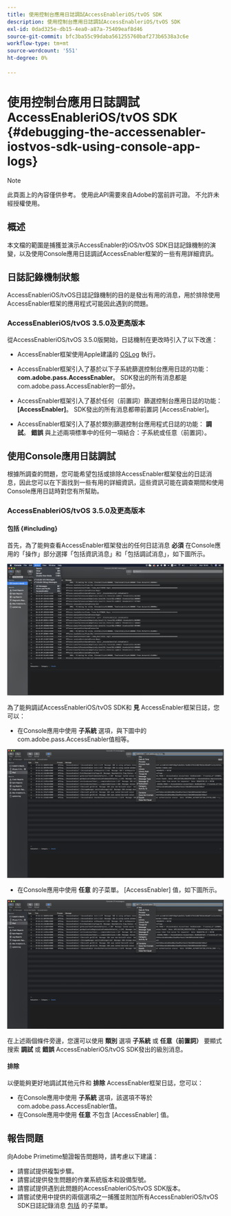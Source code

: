 ```yaml
---
title: 使用控制台應用日誌調試AccessEnableriOS/tvOS SDK
description: 使用控制台應用日誌調試AccessEnableriOS/tvOS SDK
exl-id: 0dad325e-db15-4ea0-a87a-75409eaf8d46
source-git-commit: bfc3ba55c99daba561255760baf273b6538a3c6e
workflow-type: tm+mt
source-wordcount: '551'
ht-degree: 0%

---
```


# 使用控制台應用日誌調試AccessEnableriOS/tvOS SDK {#debugging-the-accessenabler-iostvos-sdk-using-console-app-logs}

>[!NOTE]
>
>此頁面上的內容僅供參考。 使用此API需要來自Adobe的當前許可證。 不允許未經授權使用。


## 概述

本文檔的範圍是捕獲並演示AccessEnabler的iOS/tvOS SDK日誌記錄機制的演變，以及使用Console應用日誌調試AccessEnabler框架的一些有用詳細資訊。

## 日誌記錄機制狀態

AccessEnableriOS/tvOS日誌記錄機制的目的是發出有用的消息，用於排除使用AccessEnabler框架的應用程式可能因此遇到的問題。

### AccessEnableriOS/tvOS 3.5.0及更高版本

從AccessEnableriOS/tvOS 3.5.0版開始，日誌機制在更改時引入了以下改進：

* AccessEnabler框架使用Apple建議的 [OSLog](https://developer.apple.com/documentation/os/oslog) 執行。

* AccessEnabler框架引入了基於以下子系統篩選控制台應用日誌的功能： **com.adobe.pass.AccessEnabler**。 SDK發出的所有消息都是com.adobe.pass.AccessEnabler的一部分。

* AccessEnabler框架引入了基於任何（前置詞）篩選控制台應用日誌的功能： **[AccessEnabler]**。 SDK發出的所有消息都帶前置詞 [AccessEnabler]。

* AccessEnabler框架引入了基於類別篩選控制台應用程式日誌的功能： **調試**。 **錯誤** 與上述兩項標準中的任何一項結合：子系統或任意（前置詞）。

## 使用Console應用日誌調試

根據所調查的問題，您可能希望包括或排除AccessEnabler框架發出的日誌消息，因此您可以在下面找到一些有用的詳細資訊，這些資訊可能在調查期間和使用Console應用日誌時對您有所幫助。


### AccessEnableriOS/tvOS 3.5.0及更高版本

#### 包括 {#including}

首先，為了能夠查看AccessEnabler框架發出的任何日誌消息 **必須** 在Console應用的「操作」部分選擇「包括資訊消息」和「包括調試消息」，如下圖所示。

![](assets/include-info-debug-msg.png)


為了能夠調試AccessEnableriOS/tvOS SDK和 **見** AccessEnabler框架日誌，您可以：

* 在Console應用中使用 **子系統** 選項，與下圖中的com.adobe.pass.AccessEnabler值相等。

![](assets/subsys-console-app.png)

* 在Console應用中使用 **任意** 的子菜單。
   [AccessEnabler] 值，如下圖所示。

![](assets/any-optn-console-app.png)

在上述兩個條件旁邊，您還可以使用 **類別** 選項 **子系統** 或 **任意（前置詞）** 要顯式搜索 **調試** 或 **錯誤** AccessEnableriOS/tvOS SDK發出的級別消息。

#### 排除

以便能夠更好地調試其他元件和 **排除** AccessEnabler框架日誌，您可以：

* 在Console應用中使用 **子系統** 選項，該選項不等於com.adobe.pass.AccessEnabler值。
* 在Console應用中使用 **任意** 不包含 [AccessEnabler] 值。

## 報告問題

向Adobe Primetime驗證報告問題時，請考慮以下建議：

* 請嘗試提供複製步驟。
* 請嘗試提供發生問題的作業系統版本和設備型號。
* 請嘗試提供遇到此問題的AccessEnableriOS/tvOS SDK版本。
* 請嘗試使用中提供的兩個選項之一捕獲並附加所有AccessEnableriOS/tvOS SDK日誌記錄消息 [包括](#including) 的子菜單。
